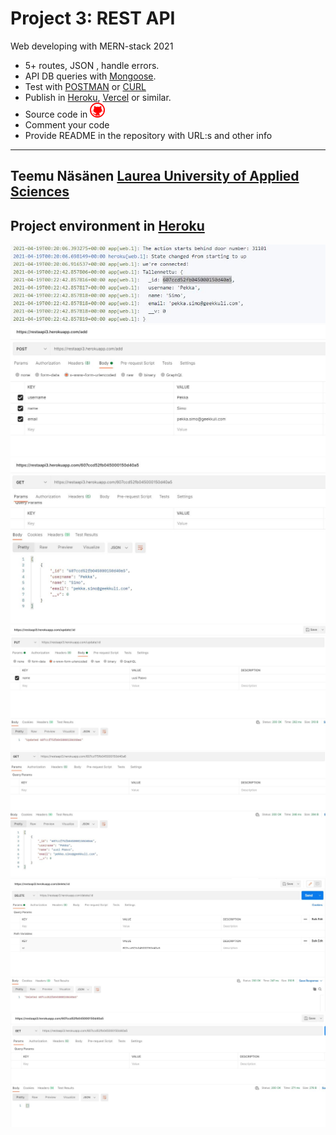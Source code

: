 # Project 3: REST API
Web developing with MERN-stack 2021
- 5+ routes, JSON , handle errors.
- API DB queries with [Mongoose](https://mongoosejs.com/).
- Test with [POSTMAN](https://www.postman.com/) or [CURL](https://curl.se/)
- Publish in [Heroku](https://www.heroku.com/), [Vercel](https://vercel.com/) or similar.
- Source code in <a href="https://github.com/teemunasanen?tab=repositories"><img alt="Github" title="GitHub" src="./public/github.png"></a>
- Comment your code
- Provide README in the repository with URL:s and other info
----
Teemu Näsänen
[Laurea University of Applied Sciences](https://www.laurea.fi/en/)
----
## Project environment in [Heroku](https://restaapi3.herokuapp.com/) 
<img alt="save" src="./public/images/tallennus.JPG">
<img alt="save" src="./public/images/tallennus2.JPG">
<img alt="save" src="./public/images/tallennus 3.JPG">
<img alt="edit" src="./public/images/muokkaus.JPG">
<img alt="edit" src="./public/images/muokkaus2.JPG">
<img alt="del" src="./public/images/poisto.JPG">
<img alt="del" src="./public/images/poisto2.JPG">